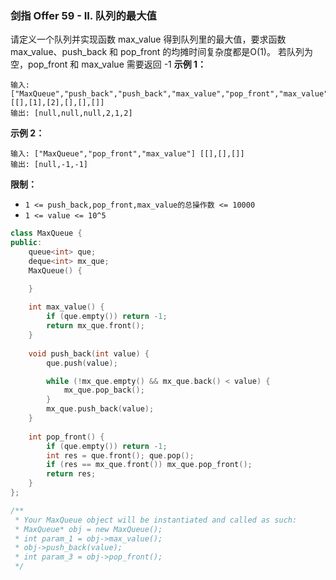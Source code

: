 ### 剑指 Offer 59 - II. 队列的最大值
请定义一个队列并实现函数 max_value 得到队列里的最大值，要求函数max_value、push_back 和 pop_front 的均摊时间复杂度都是O(1)。
若队列为空，pop_front 和 max_value 需要返回 -1
**示例 1：**
```
输入: ["MaxQueue","push_back","push_back","max_value","pop_front","max_value"] 
[[],[1],[2],[],[],[]] 
输出: [null,null,null,2,1,2]
```
**示例 2：**
```
输入: ["MaxQueue","pop_front","max_value"] [[],[],[]] 
输出: [null,-1,-1]
```
**限制：**
* `1 <= push_back,pop_front,max_value的总操作数 <= 10000`
* `1 <= value <= 10^5`
```cpp
class MaxQueue {
public:
    queue<int> que;
    deque<int> mx_que;
    MaxQueue() {

    }
    
    int max_value() {
        if (que.empty()) return -1;
        return mx_que.front();
    }
    
    void push_back(int value) {
        que.push(value);

        while (!mx_que.empty() && mx_que.back() < value) {
            mx_que.pop_back();
        }
        mx_que.push_back(value);
    }
    
    int pop_front() {
        if (que.empty()) return -1;
        int res = que.front(); que.pop();
        if (res == mx_que.front()) mx_que.pop_front();
        return res;
    }
};

/**
 * Your MaxQueue object will be instantiated and called as such:
 * MaxQueue* obj = new MaxQueue();
 * int param_1 = obj->max_value();
 * obj->push_back(value);
 * int param_3 = obj->pop_front();
 */
```

